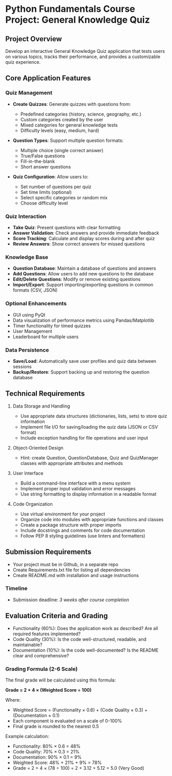 # Python Fundamentals Course Project: General Knowledge Quiz

## Project Overview

Develop an interactive General Knowledge Quiz application that tests users on various topics, tracks their performance, and provides a customizable quiz experience.

## Core Application Features

### Quiz Management

- **Create Quizzes**: Generate quizzes with questions from:
  - Predefined categories (history, science, geography, etc.)
  - Custom categories created by the user
  - Mixed categories for general knowledge tests
  - Difficulty levels (easy, medium, hard)

- **Question Types**: Support multiple question formats:
  - Multiple choice (single correct answer)
  - True/False questions
  - Fill-in-the-blank
  - Short answer questions

- **Quiz Configuration**: Allow users to:
  - Set number of questions per quiz
  - Set time limits (optional)
  - Select specific categories or random mix
  - Choose difficulty level

### Quiz Interaction

- **Take Quiz**: Present questions with clear formatting
- **Answer Validation**: Check answers and provide immediate feedback
- **Score Tracking**: Calculate and display scores during and after quiz
- **Review Answers**: Show correct answers for missed questions

### Knowledge Base

- **Question Database**: Maintain a database of questions and answers
- **Add Questions**: Allow users to add new questions to the database
- **Edit/Delete Questions**: Modify or remove existing questions
- **Import/Export**: Support importing/exporting questions in common formats (CSV, JSON)

### Optional Enhancements

- GUI using PyQt
- Data visualization of performance metrics using Pandas/Matplotlib
- Timer functionality for timed quizzes
- User Management
- Leaderboard for multiple users

### Data Persistence

- **Save/Load**: Automatically save user profiles and quiz data between sessions
- **Backup/Restore**: Support backing up and restoring the question database

## Technical Requirements

1. Data Storage and Handling
    - Use appropriate data structures (dictionaries, lists, sets) to store quiz information
    - Implement file I/O for saving/loading the quiz data (JSON or CSV format)
    - Include exception handling for file operations and user input

1. Object-Oriented Design
    - Hint: create Question, QuestionDatabase, Quiz and QuizManager classes with appropriate attributes and methods

1. User Interface
    - Build a command-line interface with a menu system
    - Implement proper input validation and error messages
    - Use string formatting to display information in a readable format

1. Code Organization
    - Use virtual environment for your project
    - Organize code into modules with appropriate functions and classes
    - Create a package structure with proper imports
    - Include docstrings and comments for code documentation
    - Follow PEP 8 styling guidelines (use linters and formatters)

## Submission Requirements

- Your project must be in Github, in a separate repo
- Create Requirements.txt file for listing all dependencies
- Create README.md with installation and usage instructions

### Timeline

- Submission deadline: *3 weeks after course completion*

## Evaluation Criteria and Grading

- Functionality (60%): Does the application work as described? Are all required features implemented?
- Code Quality (30%): Is the code well-structured, readable, and maintainable?
- Documentation (10%): Is the code well-documented? Is the README clear and comprehensive?

### Grading Formula (2-6 Scale)

The final grade will be calculated using this formula:

**Grade = 2 + 4 × (Weighted Score ÷ 100)**

Where:

- Weighted Score = (Functionality × 0.6) + (Code Quality × 0.3) + (Documentation × 0.1)
- Each component is evaluated on a scale of 0-100%
- Final grade is rounded to the nearest 0.5

Example calculation:

- Functionality: 80% × 0.6 = 48%
- Code Quality: 70% × 0.3 = 21%
- Documentation: 90% × 0.1 = 9%
- Weighted Score: 48% + 21% + 9% = 78%
- Grade = 2 + 4 × (78 ÷ 100) = 2 + 3.12 = 5.12 = 5.0 (Very Good)
